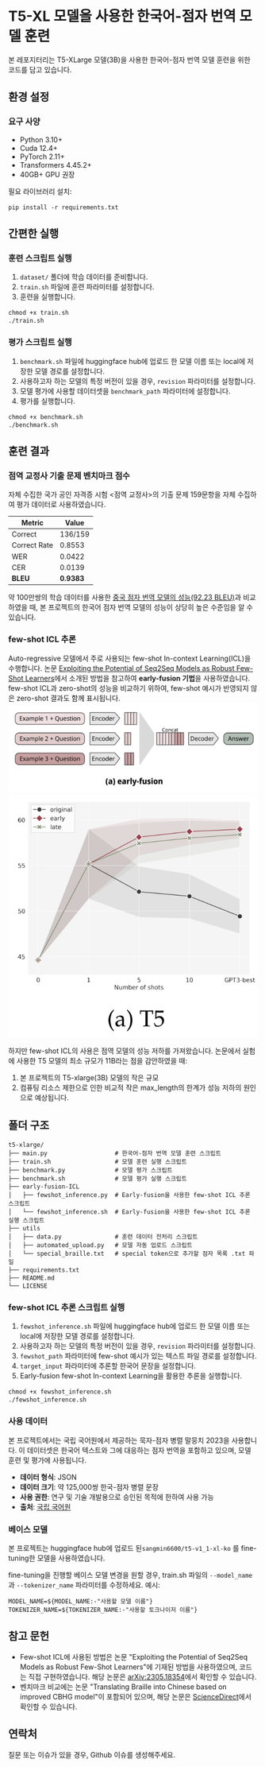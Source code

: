 # T5-XL 모델을 사용한 한국어-점자 번역 모델 훈련

본 레포지터리는 T5-XLarge 모델(3B)을 사용한 한국어-점자 번역 모델 훈련을 위한 코드를 담고 있습니다.

## 환경 설정

### 요구 사양
- Python 3.10+
- Cuda 12.4+
- PyTorch 2.11+
- Transformers 4.45.2+
- 40GB+ GPU 권장

필요 라이브러리 설치:
```
pip install -r requirements.txt
```

## 간편한 실행
### 훈련 스크립트 실행
1. `dataset/` 폴더에 학습 데이터를 준비합니다.
2. `train.sh` 파일에 훈련 파라미터를 설정합니다.
3. 훈련을 실행합니다.
```
chmod +x train.sh
./train.sh
```

### 평가 스크립트 실행
1. `benchmark.sh` 파일에 huggingface hub에 업로드 한 모델 이름 또는 local에 저장한 모델 경로를 설정합니다.
2. 사용하고자 하는 모델의 특정 버전이 있을 경우, `revision` 파라미터를 설정합니다. 
3. 모델 평가에 사용할 데이터셋을 `benchmark_path` 파라미터에 설정합니다.
4. 평가를 실행합니다.
```
chmod +x benchmark.sh
./benchmark.sh
```

## 훈련 결과
### 점역 교정사 기출 문제 벤치마크 점수
자체 수집한 국가 공인 자격증 시험 <점역 교정사>의 기출 문제 159문항을 자체 수집하여 평가 데이터로 사용하였습니다.
<div align="center">

| Metric          | Value               |
|------------------|--------------------|
| Correct         | 136/159             |
| Correct Rate    | 0.8553              |
| WER             | 0.0422              |
| CER             | 0.0139              |
| **BLEU**            | **0.9383**              |
</div>

약 100만쌍의 학습 데이터를 사용한 [중국 점자 번역 모델의 성능(92.23 BLEU)](https://www.sciencedirect.com/science/article/abs/pii/S0141938223000781)과 비교하였을 때, 본 프로젝트의 한국어 점자 번역 모델의 성능이 상당히 높은 수준임을 알 수 있습니다.

### few-shot ICL 추론
Auto-regressive 모델에서 주로 사용되는 few-shot In-context Learning(ICL)을 수행합니다. 논문 [Exploiting the Potential of Seq2Seq Models as Robust Few-Shot Learners](https://arxiv.org/abs/2305.18354)에서 소개된 방법을 참고하여 **early-fusion 기법**을 사용하였습니다. <br>
few-shot ICL과 zero-shot의 성능을 비교하기 위하여, few-shot 예시가 반영되지 않은 zero-shot 결과도 함께 표시됩니다.
![Few-shot ICL Performance Comparison](image-1.png)
![Zero-shot vs Few-shot Results](image.png)

하지만 few-shot ICL의 사용은 점역 모델의 성능 저하를 가져왔습니다. 논문에서 실험에 사용한 T5 모델의 최소 규모가 11B라는 점을 감안하였을 때: <br>
1) 본 프로젝트의 T5-xlarge(3B) 모델의 작은 규모 <br>
2) 컴퓨팅 리소스 제한으로 인한 비교적 작은 max_length의 한계가 성능 저하의 원인으로 예상됩니다.

## 폴더 구조
```
t5-xlarge/
├── main.py                   # 한국어-점자 번역 모델 훈련 스크립트
├── train.sh                  # 모델 훈련 실행 스크립트
├── benchmark.py              # 모델 평가 스크립트
├── benchmark.sh              # 모델 평가 실행 스크립트
├── early-fusion-ICL        
│   ├── fewshot_inference.py  # Early-fusion을 사용한 few-shot ICL 추론 스크립트
│   └── fewshot_inference.sh  # Early-fusion을 사용한 few-shot ICL 추론 실행 스크립트
├── utils
│   ├── data.py               # 훈련 데이터 전처리 스크립트
│   ├── automated_upload.py   # 모델 자동 업로드 스크립트
│   └── special_braille.txt   # special token으로 추가할 점자 목록 .txt 파일
├── requirements.txt
├── README.md
└── LICENSE
```

### few-shot ICL 추론 스크립트 실행
1. `fewshot_inference.sh` 파일에 huggingface hub에 업로드 한 모델 이름 또는 local에 저장한 모델 경로를 설정합니다.
2. 사용하고자 하는 모델의 특정 버전이 있을 경우, `revision` 파라미터를 설정합니다. 
3. `fewshot_path` 파라미터에 few-shot 예시가 있는 텍스트 파일 경로를 설정합니다.
4. `target_input` 파라미터에 추론할 한국어 문장을 설정합니다.
5. Early-fusion few-shot In-context Learning을 활용한 추론을 실행합니다.
```
chmod +x fewshot_inference.sh
./fewshot_inference.sh
```

### 사용 데이터
본 프로젝트에서는 국립 국어원에서 제공하는 묵자-점자 병렬 말뭉치 2023을 사용합니다. 이 데이터셋은 한국어 텍스트와 그에 대응하는 점자 번역을 포함하고 있으며, 모델 훈련 및 평가에 사용됩니다.

- **데이터 형식**: JSON
- **데이터 크기**: 약 125,000쌍 한국-점자 병렬 문장
- **사용 권한**: 연구 및 기술 개발용으로 승인된 목적에 한하여 사용 가능
- **출처**: [국립 국어원](https://kli.korean.go.kr/)


### 베이스 모델
본 프로젝트는 huggingface hub에 업로드 된`sangmin6600/t5-v1_1-xl-ko` 를 fine-tuning한 모델을 사용하였습니다.

fine-tuning을 진행할 베이스 모델 변경을 원할 경우, train.sh 파일의 `--model_name`과 `--tokenizer_name` 파라미터를 수정하세요.
예시:
```
MODEL_NAME=${MODEL_NAME:-"사용할 모델 이름"}
TOKENIZER_NAME=${TOKENIZER_NAME:-"사용할 토크나이저 이름"}
```

## 참고 문헌
- Few-shot ICL에 사용된 방법은 논문 "Exploiting the Potential of Seq2Seq Models as Robust Few-Shot Learners"에 기재된 방법을 사용하였으며, 코드는 직접 구현하였습니다. 해당 논문은 [arXiv:2305.18354](https://arxiv.org/abs/2305.18354)에서 확인할 수 있습니다.
- 벤치마크 비교에는 논문 "Translating Braille into Chinese based on improved CBHG model"이 포함되어 있으며, 해당 논문은 [ScienceDirect](https://www.sciencedirect.com/science/article/abs/pii/S0141938223000781)에서 확인할 수 있습니다.

## 연락처
질문 또는 이슈가 있을 경우, Github 이슈를 생성해주세요.